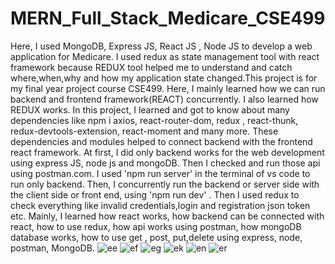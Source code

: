 # MERN_Full_Stack_Medicare_CSE499
Here, I used MongoDB, Express JS, React JS , Node JS to develop a web application for Medicare. I used redux as state management tool with react framework because REDUX tool helped me to understand and catch where,when,why and how my application state changed.This project is for my final year project course CSE499.
Here, I mainly learned how we can run backend and frontend framework(REACT) concurrently. I also learned how REDUX works. In this project, I learned and got to know about many dependencies like npm i axios, react-router-dom, redux , react-thunk, redux-devtools-extension, react-moment and many more. These dependencies and modules helped to connect backend with the frontend react framework. 
At first, I did only backend works for the web development using express JS, node js and mongoDB. Then I checked and run those api using postman.com. I used 'npm run server' in the terminal of vs code to run only backend.
Then, I concurrently run the backend or server side with the client side or front end, using 'npm run dev' . Then I used redux to check everything like invalid credentials,login and registration json token etc. 
Mainly, I learned how react works, how backend can be connected with react, how to use redux, how api works using postman, how mongoDB database works, how to use get , post, put,delete using express, node, postman, MongoDB.
![ee](https://user-images.githubusercontent.com/74258853/120632996-6d689200-c48b-11eb-9dc6-98125019dd57.JPG)
![ef](https://user-images.githubusercontent.com/74258853/120633645-30e96600-c48c-11eb-8b74-222d80709d2b.JPG)
![eg](https://user-images.githubusercontent.com/74258853/120633664-36df4700-c48c-11eb-92cf-8fb2d21a6411.JPG)
![ek](https://user-images.githubusercontent.com/74258853/120633696-3f378200-c48c-11eb-8dd3-e85df8dcd196.JPG)
![en](https://user-images.githubusercontent.com/74258853/120633713-4494cc80-c48c-11eb-9921-b72892857483.JPG)
![er](https://user-images.githubusercontent.com/74258853/120634060-a81efa00-c48c-11eb-9172-89d1163c930f.JPG)










